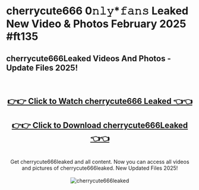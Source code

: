 # cherrycute666 0𝚗𝚕𝚢*𝚏𝚊𝚗𝚜 Leaked New Video & Photos February 2025 #ft135

<h2>cherrycute666Leaked Videos And Photos - Update Files 2025!</h2>
<br>
<div align="center">
<h2><a href="https://mediaupload.pro?title=cherrycute666&ref=11F" rel="nofollow">👉👉 Click to Watch cherrycute666 Leaked 👈👈</a></h2>
<h2><a href="https://mediaupload.pro?title=cherrycute666&ref=11F" rel="nofollow">👉👉 Click to Download cherrycute666Leaked 👈👈</a></h2>
<br>
Get cherrycute666leaked and all content. Now you can access all videos and pictures of cherrycute666leaked. New Updated Files 2025!
<br>
<br>
<a href="https://mediaupload.pro?title=cherrycute666&ref=11F" rel="nofollow" data-target="animated-image.originalLink"><img src="https://i.ibb.co/Gkj2r4b/banner.png" alt="cherrycute666leaked" style="max-width: 100%; display: inline-block;" data-target="animated-image.originalImage"></a>
</div>
<br>

